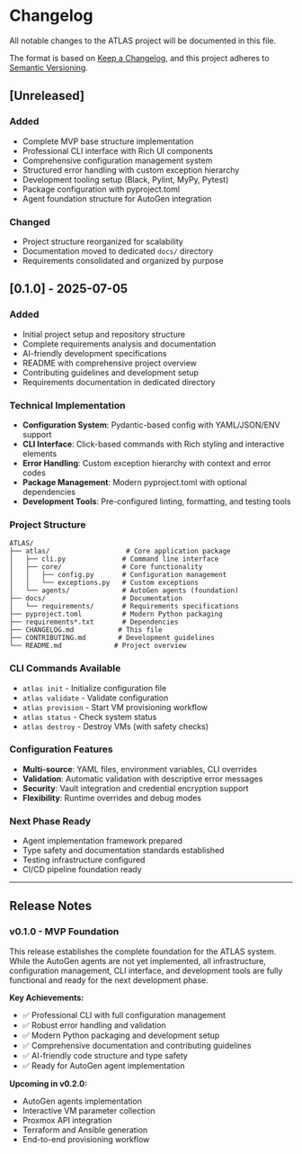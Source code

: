 # Changelog

All notable changes to the ATLAS project will be documented in this file.

The format is based on [Keep a Changelog](https://keepachangelog.com/en/1.0.0/),
and this project adheres to [Semantic Versioning](https://semver.org/spec/v2.0.0.html).

## [Unreleased]

### Added
- Complete MVP base structure implementation
- Professional CLI interface with Rich UI components
- Comprehensive configuration management system
- Structured error handling with custom exception hierarchy
- Development tooling setup (Black, Pylint, MyPy, Pytest)
- Package configuration with pyproject.toml
- Agent foundation structure for AutoGen integration

### Changed
- Project structure reorganized for scalability
- Documentation moved to dedicated `docs/` directory
- Requirements consolidated and organized by purpose

## [0.1.0] - 2025-07-05

### Added
- Initial project setup and repository structure
- Complete requirements analysis and documentation
- AI-friendly development specifications
- README with comprehensive project overview
- Contributing guidelines and development setup
- Requirements documentation in dedicated directory

### Technical Implementation
- **Configuration System**: Pydantic-based config with YAML/JSON/ENV support
- **CLI Interface**: Click-based commands with Rich styling and interactive elements
- **Error Handling**: Custom exception hierarchy with context and error codes
- **Package Management**: Modern pyproject.toml with optional dependencies
- **Development Tools**: Pre-configured linting, formatting, and testing tools

### Project Structure
```
ATLAS/
├── atlas/                   # Core application package
│   ├── cli.py              # Command line interface
│   ├── core/               # Core functionality
│   │   ├── config.py       # Configuration management
│   │   └── exceptions.py   # Custom exceptions
│   └── agents/             # AutoGen agents (foundation)
├── docs/                   # Documentation
│   └── requirements/       # Requirements specifications
├── pyproject.toml          # Modern Python packaging
├── requirements*.txt       # Dependencies
├── CHANGELOG.md           # This file
├── CONTRIBUTING.md        # Development guidelines
└── README.md             # Project overview
```

### CLI Commands Available
- `atlas init` - Initialize configuration file
- `atlas validate` - Validate configuration
- `atlas provision` - Start VM provisioning workflow
- `atlas status` - Check system status
- `atlas destroy` - Destroy VMs (with safety checks)

### Configuration Features
- **Multi-source**: YAML files, environment variables, CLI overrides
- **Validation**: Automatic validation with descriptive error messages
- **Security**: Vault integration and credential encryption support
- **Flexibility**: Runtime overrides and debug modes

### Next Phase Ready
- Agent implementation framework prepared
- Type safety and documentation standards established
- Testing infrastructure configured
- CI/CD pipeline foundation ready

---

## Release Notes

### v0.1.0 - MVP Foundation
This release establishes the complete foundation for the ATLAS system. While the AutoGen agents are not yet implemented, all infrastructure, configuration management, CLI interface, and development tools are fully functional and ready for the next development phase.

**Key Achievements:**
- ✅ Professional CLI with full configuration management
- ✅ Robust error handling and validation
- ✅ Modern Python packaging and development setup
- ✅ Comprehensive documentation and contributing guidelines
- ✅ AI-friendly code structure and type safety
- ✅ Ready for AutoGen agent implementation

**Upcoming in v0.2.0:**
- AutoGen agents implementation
- Interactive VM parameter collection
- Proxmox API integration
- Terraform and Ansible generation
- End-to-end provisioning workflow
